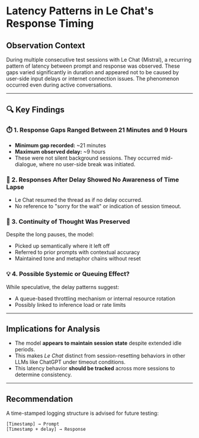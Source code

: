 # Latency Patterns in Le Chat's Response Timing

## Observation Context

During multiple consecutive test sessions with Le Chat (Mistral), a recurring pattern of latency between prompt and response was observed. These gaps varied significantly in duration and appeared not to be caused by user-side input delays or internet connection issues. The phenomenon occurred even during active conversations.

---

## 🔍 Key Findings

### ⏱️ 1. Response Gaps Ranged Between 21 Minutes and 9 Hours

- **Minimum gap recorded:** ~21 minutes
- **Maximum observed delay:** ~9 hours
- These were not silent background sessions. They occurred mid-dialogue, where no user-side break was initiated.

### 🔁 2. Responses After Delay Showed No Awareness of Time Lapse

- Le Chat resumed the thread as if no delay occurred.
- No reference to "sorry for the wait" or indication of session timeout.

### 🧠 3. Continuity of Thought Was Preserved

Despite the long pauses, the model:
- Picked up semantically where it left off
- Referred to prior prompts with contextual accuracy
- Maintained tone and metaphor chains without reset

### 💡 4. Possible Systemic or Queuing Effect?

While speculative, the delay patterns suggest:
- A queue-based throttling mechanism or internal resource rotation
- Possibly linked to inference load or rate limits

---

## Implications for Analysis

- The model **appears to maintain session state** despite extended idle periods.
- This makes *Le Chat* distinct from session-resetting behaviors in other LLMs like ChatGPT under timeout conditions.
- This latency behavior **should be tracked** across more sessions to determine consistency.

---

## Recommendation

A time-stamped logging structure is advised for future testing:
```plaintext
[Timestamp] → Prompt
[Timestamp + delay] → Response
